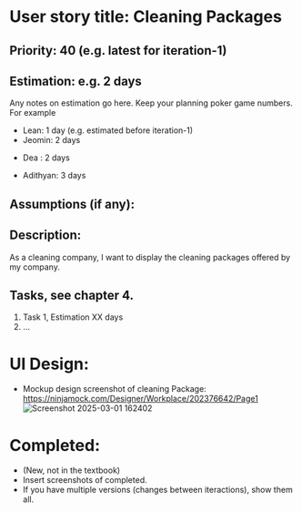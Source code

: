 # User story title: Cleaning Packages

## Priority: 40 (e.g. latest for iteration-1)

## Estimation: e.g. 2 days
Any notes on estimation go here. Keep your planning poker game numbers. For example
* Lean: 1 day (e.g. estimated before iteration-1)
* Jeomin: 2 days
- Dea : 2 days
* Adithyan: 3 days

## Assumptions (if any):

## Description: 
As a cleaning company, I want to display the cleaning packages offered by my company.

## Tasks, see chapter 4.

1. Task 1, Estimation XX days
2. ...


# UI Design:
*  Mockup design screenshot of cleaning Package: https://ninjamock.com/Designer/Workplace/202376642/Page1
![Screenshot 2025-03-01 162402](https://github.com/user-attachments/assets/85a6cc6a-bf0f-48bb-862c-acf532448944)

# Completed:
* (New, not in the textbook) 
* Insert screenshots of completed. 
* If you have multiple versions (changes between iteractions), show them all.

